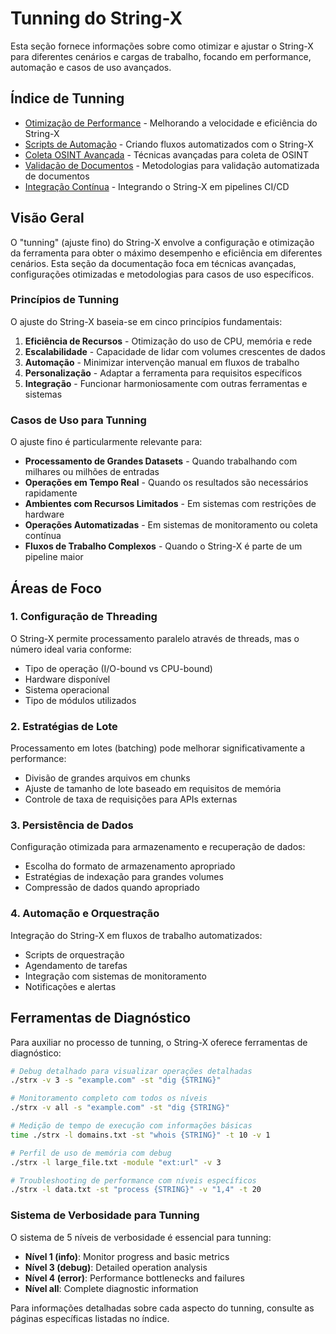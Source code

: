 # Tunning do String-X

Esta seção fornece informações sobre como otimizar e ajustar o String-X para diferentes cenários e cargas de trabalho, focando em performance, automação e casos de uso avançados.

## Índice de Tunning

- [Otimização de Performance](otimizacao-performance.md) - Melhorando a velocidade e eficiência do String-X
- [Scripts de Automação](scripts-automacao.md) - Criando fluxos automatizados com o String-X
- [Coleta OSINT Avançada](coleta-osint-avancada.md) - Técnicas avançadas para coleta de OSINT
- [Validação de Documentos](validacao-documentos.md) - Metodologias para validação automatizada de documentos
- [Integração Contínua](integracao-continua.md) - Integrando o String-X em pipelines CI/CD

## Visão Geral

O "tunning" (ajuste fino) do String-X envolve a configuração e otimização da ferramenta para obter o máximo desempenho e eficiência em diferentes cenários. Esta seção da documentação foca em técnicas avançadas, configurações otimizadas e metodologias para casos de uso específicos.

### Princípios de Tunning

O ajuste do String-X baseia-se em cinco princípios fundamentais:

1. **Eficiência de Recursos** - Otimização do uso de CPU, memória e rede
2. **Escalabilidade** - Capacidade de lidar com volumes crescentes de dados
3. **Automação** - Minimizar intervenção manual em fluxos de trabalho
4. **Personalização** - Adaptar a ferramenta para requisitos específicos
5. **Integração** - Funcionar harmoniosamente com outras ferramentas e sistemas

### Casos de Uso para Tunning

O ajuste fino é particularmente relevante para:

- **Processamento de Grandes Datasets** - Quando trabalhando com milhares ou milhões de entradas
- **Operações em Tempo Real** - Quando os resultados são necessários rapidamente
- **Ambientes com Recursos Limitados** - Em sistemas com restrições de hardware
- **Operações Automatizadas** - Em sistemas de monitoramento ou coleta contínua
- **Fluxos de Trabalho Complexos** - Quando o String-X é parte de um pipeline maior

## Áreas de Foco

### 1. Configuração de Threading

O String-X permite processamento paralelo através de threads, mas o número ideal varia conforme:

- Tipo de operação (I/O-bound vs CPU-bound)
- Hardware disponível
- Sistema operacional
- Tipo de módulos utilizados

### 2. Estratégias de Lote

Processamento em lotes (batching) pode melhorar significativamente a performance:

- Divisão de grandes arquivos em chunks
- Ajuste de tamanho de lote baseado em requisitos de memória
- Controle de taxa de requisições para APIs externas

### 3. Persistência de Dados

Configuração otimizada para armazenamento e recuperação de dados:

- Escolha do formato de armazenamento apropriado
- Estratégias de indexação para grandes volumes
- Compressão de dados quando apropriado

### 4. Automação e Orquestração

Integração do String-X em fluxos de trabalho automatizados:

- Scripts de orquestração
- Agendamento de tarefas
- Integração com sistemas de monitoramento
- Notificações e alertas

## Ferramentas de Diagnóstico

Para auxiliar no processo de tunning, o String-X oferece ferramentas de diagnóstico:

```bash
# Debug detalhado para visualizar operações detalhadas
./strx -v 3 -s "example.com" -st "dig {STRING}"

# Monitoramento completo com todos os níveis
./strx -v all -s "example.com" -st "dig {STRING}"

# Medição de tempo de execução com informações básicas
time ./strx -l domains.txt -st "whois {STRING}" -t 10 -v 1

# Perfil de uso de memória com debug
./strx -l large_file.txt -module "ext:url" -v 3

# Troubleshooting de performance com níveis específicos
./strx -l data.txt -st "process {STRING}" -v "1,4" -t 20
```

### Sistema de Verbosidade para Tunning

O sistema de 5 níveis de verbosidade é essencial para tunning:

- **Nível 1 (info)**: Monitor progress and basic metrics
- **Nível 3 (debug)**: Detailed operation analysis
- **Nível 4 (error)**: Performance bottlenecks and failures
- **Nível all**: Complete diagnostic information

Para informações detalhadas sobre cada aspecto do tunning, consulte as páginas específicas listadas no índice.
